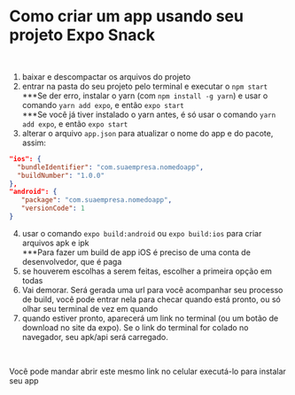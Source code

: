 # Como criar um app usando seu projeto Expo Snack
<br>

1. baixar e descompactar os arquivos do projeto
2. entrar na pasta do seu projeto pelo terminal e executar o `npm start`
  <br>***Se der erro, instalar o yarn (com `npm install -g yarn`) e usar o comando `yarn add expo`, e então `expo start`
  <br>***Se você já tiver instalado o yarn antes, é só usar o comando `yarn add expo`, e então `expo start`
3. alterar o arquivo `app.json` para atualizar o nome do app e do pacote, assim:
  
  ```json
  "ios": {
    "bundleIdentifier": "com.suaempresa.nomedoapp",
    "buildNumber": "1.0.0"
  },
  "android": {
     "package": "com.suaempresa.nomedoapp",
     "versionCode": 1
  }
  ```
  
4. usar o comando `expo build:android` ou `expo build:ios` para criar arquivos apk e ipk
  <br>***Para fazer um build de app iOS é preciso de uma conta de desenvolvedor, que é paga
5. se houverem escolhas a serem feitas, escolher a primeira opção em todas
6. Vai demorar. Será gerada uma url para você acompanhar seu processo de build, você pode entrar nela para checar quando está pronto, ou só olhar seu terminal de vez em quando
7. quando estiver pronto, aparecerá um link no terminal (ou um botão de download no site da expo). Se o link do terminal for colado no navegador, seu apk/api será carregado. 
<br>

Você pode mandar abrir este mesmo link no celular executá-lo para instalar seu app
